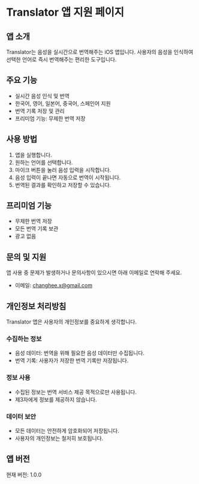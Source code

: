 # Translator 앱 지원 페이지

## 앱 소개
Translator는 음성을 실시간으로 번역해주는 iOS 앱입니다. 사용자의 음성을 인식하여 선택한 언어로 즉시 번역해주는 편리한 도구입니다.

## 주요 기능
- 실시간 음성 인식 및 번역
- 한국어, 영어, 일본어, 중국어, 스페인어 지원
- 번역 기록 저장 및 관리
- 프리미엄 기능: 무제한 번역 저장

## 사용 방법
1. 앱을 실행합니다.
2. 원하는 언어를 선택합니다.
3. 마이크 버튼을 눌러 음성 입력을 시작합니다.
4. 음성 입력이 끝나면 자동으로 번역이 시작됩니다.
5. 번역된 결과를 확인하고 저장할 수 있습니다.

## 프리미엄 기능
- 무제한 번역 저장
- 모든 번역 기록 보관
- 광고 없음

## 문의 및 지원
앱 사용 중 문제가 발생하거나 문의사항이 있으시면 아래 이메일로 연락해 주세요.
- 이메일: changhee.x@gmail.com

## 개인정보 처리방침
Translator 앱은 사용자의 개인정보를 중요하게 생각합니다.

### 수집하는 정보
- 음성 데이터: 번역을 위해 필요한 음성 데이터만 수집됩니다.
- 번역 기록: 사용자가 저장한 번역 기록만 저장됩니다.

### 정보 사용
- 수집된 정보는 번역 서비스 제공 목적으로만 사용됩니다.
- 제3자에게 정보를 제공하지 않습니다.

### 데이터 보안
- 모든 데이터는 안전하게 암호화되어 저장됩니다.
- 사용자의 개인정보는 철저히 보호됩니다.

## 앱 버전
현재 버전: 1.0.0 